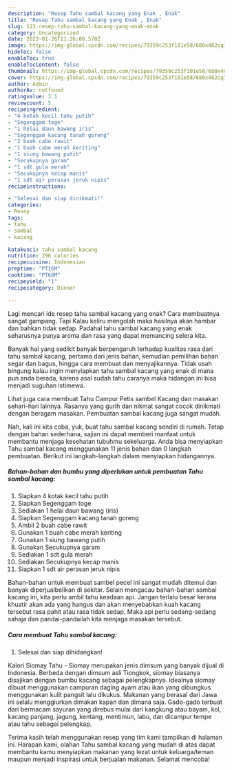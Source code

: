 ```yaml
---
description: "Resep Tahu sambal kacang yang Enak , Enak"
title: "Resep Tahu sambal kacang yang Enak , Enak"
slug: 123-resep-tahu-sambal-kacang-yang-enak-enak
category: Uncategorized
date: 2023-01-26T11:26:00.578Z
image: https://img-global.cpcdn.com/recipes/79359c253f101e58/680x482cq70/tahu-sambal-kacang-foto-resep-utama.jpg
hideToc: false
enableToc: true
enableTocContent: false
thumbnail: https://img-global.cpcdn.com/recipes/79359c253f101e58/680x482cq70/tahu-sambal-kacang-foto-resep-utama.jpg
cover: https://img-global.cpcdn.com/recipes/79359c253f101e58/680x482cq70/tahu-sambal-kacang-foto-resep-utama.jpg
author: Admin
authorAv: notfound
ratingvalue: 3.1
reviewcount: 5
recipeingredient:
- "4 kotak kecil tahu putih"
- "Segenggam toge"
- "1 helai daun bawang iris"
- "Segenggam kacang tanah goreng"
- "2 buah cabe rawit"
- "1 buah cabe merah keriting"
- "1 siung bawang putih"
- "Secukupnya garam"
- "1 sdt gula merah"
- "Secukupnya kecap manis"
- "1 sdt air perasan jeruk nipis"
recipeinstructions:

- "Selesai dan siap dinikmati!"
categories:
- Resep
tags:
- tahu
- sambal
- kacang

katakunci: tahu sambal kacang 
nutrition: 296 calories
recipecuisine: Indonesian
preptime: "PT16M"
cooktime: "PT60M"
recipeyield: "1"
recipecategory: Dinner

---
```



Lagi mencari ide resep tahu sambal kacang yang enak? Cara membuatnya sangat gampang. Tapi Kalau keliru mengolah maka hasilnya akan hambar dan bahkan tidak sedap. Padahal tahu sambal kacang yang enak seharusnya punya aroma dan rasa yang dapat memancing selera kita.


Banyak hal yang sedikit banyak berpengaruh terhadap kualitas rasa dari tahu sambal kacang, pertama dari jenis bahan, kemudian pemilihan bahan segar dan bagus, hingga cara membuat dan menyajikannya. Tidak usah bingung kalau ingin menyiapkan tahu sambal kacang yang enak di mana pun anda berada, karena asal sudah tahu caranya maka hidangan ini bisa menjadi suguhan istimewa.

Lihat juga cara membuat Tahu Campur Petis sambel Kacang dan masakan sehari-hari lainnya. Rasanya yang gurih dan nikmat sangat cocok dinikmati dengan beragam masakan. Pembuatan sambal kacang juga sangat mudah.


Nah, kali ini kita coba, yuk, buat tahu sambal kacang sendiri di rumah. Tetap dengan bahan sederhana, sajian ini dapat memberi manfaat untuk membantu menjaga kesehatan tubuhmu sekeluarga. Anda bisa menyiapkan Tahu sambal kacang menggunakan 11 jenis bahan dan 0 langkah pembuatan. Berikut ini langkah-langkah dalam menyiapkan hidangannya.

<!--inarticleads1-->

##### Bahan-bahan dan bumbu yang diperlukan untuk pembuatan Tahu sambal kacang:

1. Siapkan 4 kotak kecil tahu putih
1. Siapkan Segenggam toge
1. Sediakan 1 helai daun bawang (iris)
1. Siapkan Segenggam kacang tanah goreng
1. Ambil 2 buah cabe rawit
1. Gunakan 1 buah cabe merah keriting
1. Gunakan 1 siung bawang putih
1. Gunakan Secukupnya garam
1. Sediakan 1 sdt gula merah
1. Sediakan Secukupnya kecap manis
1. Siapkan 1 sdt air perasan jeruk nipis


Bahan-bahan untuk membuat sambel pecel ini sangat mudah ditemui dan banyak diperjualbelikan di sekitar. Selain mengacau bahan-bahan sambal kacang ini, kita perlu ambil tahu keadaan api. Jangan terlalu besar kerana khuatir akan ada yang hangus dan akan menyebabkan kuah kacang tersebut rasa pahit atau rasa tidak sedap. Maka api perlu sedang-sedang sahaja dan pandai-pandailah kita menjaga masakan tersebut. 

<!--inarticleads2-->

##### Cara membuat Tahu sambal kacang:


1. Selesai dan siap dihidangkan!

Kalori Siomay Tahu - Siomay merupakan jenis dimsum yang banyak dijual di Indonesia. Berbeda dengan dimsum asli Tiongkok, siomay biasanya disajikan dengan bumbu kacang sebagai pelengkapnya. Idealnya siomay dibuat menggunakan campuran daging ayam atau ikan yang dibungkus menggunakan kulit pangsit lalu dikukus. Makanan yang berasal dari Jawa ini selalu menggiurkan dimakan kapan dan dimana saja. Gado-gado terbuat dari bermacam sayuran yang direbus mulai dari kangkung atau bayam, kol, kacang panjang, jagung, kentang, mentimun, labu, dan dicampur tempe atau tahu sebagai pelengkap. 

Terima kasih telah menggunakan resep yang tim kami tampilkan di halaman ini. Harapan kami, olahan Tahu sambal kacang yang mudah di atas dapat membantu kamu menyiapkan makanan yang lezat untuk keluarga/teman maupun menjadi inspirasi untuk berjualan makanan. Selamat mencoba!
